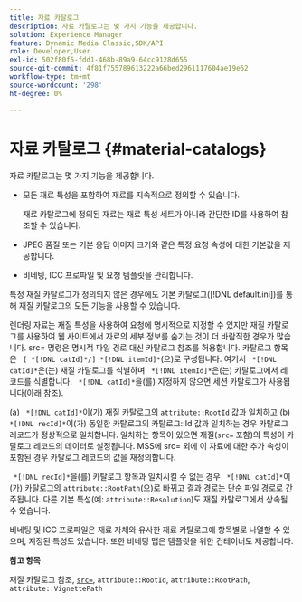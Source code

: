 ```yaml
---
title: 자료 카탈로그
description: 자료 카탈로그는 몇 가지 기능을 제공합니다.
solution: Experience Manager
feature: Dynamic Media Classic,SDK/API
role: Developer,User
exl-id: 502f80f5-fdd1-468b-89a9-64cc9128d655
source-git-commit: 4f81f755789613222a66bed2961117604ae19e62
workflow-type: tm+mt
source-wordcount: '298'
ht-degree: 0%

---
```


# 자료 카탈로그 {#material-catalogs}

자료 카탈로그는 몇 가지 기능을 제공합니다.

* 모든 재료 특성을 포함하여 재료를 지속적으로 정의할 수 있습니다.

  재료 카탈로그에 정의된 재료는 재료 특성 세트가 아니라 간단한 ID를 사용하여 참조할 수 있습니다.
* JPEG 품질 또는 기본 응답 이미지 크기와 같은 특정 요청 속성에 대한 기본값을 제공합니다.
* 비네팅, ICC 프로파일 및 요청 템플릿을 관리합니다.

특정 재질 카탈로그가 정의되지 않은 경우에도 기본 카탈로그([!DNL default.ini])를 통해 재질 카탈로그의 모든 기능을 사용할 수 있습니다.

렌더링 자료는 재질 특성을 사용하여 요청에 명시적으로 지정할 수 있지만 재질 카탈로그를 사용하여 웹 사이트에서 자료의 세부 정보를 숨기는 것이 더 바람직한 경우가 많습니다. src= 명령은 명시적 파일 경로 대신 카탈로그 참조를 허용합니다. 카탈로그 항목은 ` [ *[!DNL catId]*/] *[!DNL itemId]*`(으)로 구성됩니다. 여기서 ` *[!DNL catId]*`은(는) 재질 카탈로그를 식별하며 ` *[!DNL itemId]*`은(는) 카탈로그에서 레코드를 식별합니다. ` *[!DNL catId]*`을(를) 지정하지 않으면 세션 카탈로그가 사용됩니다(아래 참조).

(a) ` *[!DNL catId]*`이(가) 재질 카탈로그의 `attribute::RootId` 값과 일치하고 (b) ` *[!DNL recId]*`이(가) 동일한 카탈로그의 카탈로그::Id 값과 일치하는 경우 카탈로그 레코드가 정상적으로 일치합니다. 일치하는 항목이 있으면 재질(`src=` 포함)의 특성이 카탈로그 레코드의 데이터로 설정됩니다. MSS에 src= 외에 이 자료에 대한 추가 속성이 포함된 경우 카탈로그 레코드의 값을 재정의합니다.

` *[!DNL recId]*`을(를) 카탈로그 항목과 일치시킬 수 없는 경우 ` *[!DNL catId]*`이(가) 카탈로그의 `attribute::RootPath`(으)로 바뀌고 결과 경로는 단순 파일 경로로 간주됩니다. 다른 기본 특성(예: `attribute::Resolution`)도 재질 카탈로그에서 상속될 수 있습니다.

비네팅 및 ICC 프로파일은 재료 자체와 유사한 재료 카탈로그에 항목별로 나열할 수 있으며, 지정된 특성도 있습니다. 또한 비네팅 맵은 템플릿을 위한 컨테이너도 제공합니다.

**참고 항목**

재질 카탈로그 참조, [`src=`](../../../../../../ir-api/http-protocol/image-rendering-api-ref/c-ir-http-protocol-ref/c-ir-http-protocol-command-reference/r-ir-src.md#reference-62c98abad22149d68d405ed6aaff8272), `attribute::RootId`, `attribute::RootPath`, `attribute::VignettePath`
